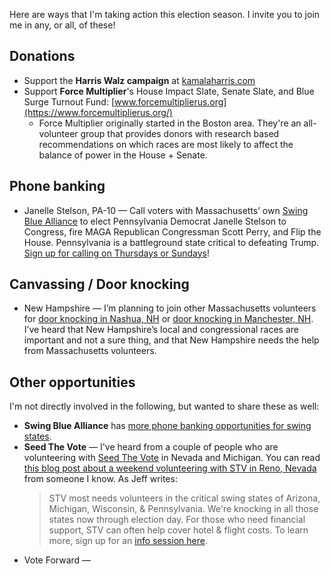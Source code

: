 Here are ways that I'm taking action this election season. I invite you to join me in any, or all, of these!
## Donations

- Support the **Harris Walz campaign** at [kamalaharris.com](https://kamalaharris.com/)
- Support **Force Multiplier**'s House Impact Slate, Senate Slate, and Blue Surge Turnout Fund: [www.forcemultiplierus.org](https://www.forcemultiplierus.org/) 
	- Force Multiplier originally started in the Boston area. They're an all-volunteer group that provides donors with research based recommendations on which races are most likely to affect the balance of power in the House + Senate.
## Phone banking

- Janelle Stelson, PA-10 — Call voters with Massachusetts’ own [Swing Blue Alliance](https://swingbluealliance.org/) to elect Pennsylvania Democrat Janelle Stelson to Congress, fire MAGA Republican Congressman Scott Perry, and Flip the House. Pennsylvania is a battleground state critical to defeating Trump. [Sign up for calling on Thursdays or Sundays](https://www.mobilize.us/swingbluealliance/event/644234/)!
## Canvassing / Door knocking

- New Hampshire — I’m planning to join other Massachusetts volunteers for [door knocking in Nashua, NH](https://www.mobilize.us/massdems/event/636785/) or [door knocking in Manchester, NH](https://www.mobilize.us/massdems/event/634549/). I’ve heard that New Hampshire’s local and congressional races are important and not a sure thing, and that New Hampshire needs the help from Massachusetts volunteers.

## Other opportunities

I'm not directly involved in the following, but wanted to share these as well:

- **Swing Blue Alliance** has [more phone banking opportunities for swing states](https://www.mobilize.us/swingbluealliance/). 
- **Seed The Vote** — I've heard from a couple of people who are volunteering with [Seed The Vote](https://seedthevote.org/) in Nevada and Michigan. You can read [this blog post about a weekend volunteering with STV in Reno, Nevada](http://caelections.blogspot.com/2024/09/JK-Reno-STV.html) from someone I know. As Jeff writes:
  >STV most needs volunteers in the critical swing states of Arizona, Michigan, Wisconsin, & Pennsylvania. We're knocking in all those states now through election day. For those who need financial support, STV can often help cover hotel & flight costs. To learn more, sign up for an [info session here](https://www.mobilize.us/seedthevote/event/595794/).
- Vote Forward — 
